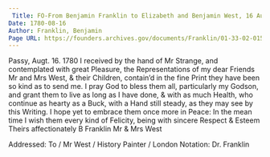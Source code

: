 ```yaml
---
 Title: FO-From Benjamin Franklin to Elizabeth and Benjamin West, 16 August 1780
Date: 1780-08-16
Author: Franklin, Benjamin
Page URL: https://founders.archives.gov/documents/Franklin/01-33-02-0154
---
```


Passy, Augt. 16. 1780
I received by the hand of Mr Strange, and contemplated with great Pleasure, the Representations of my dear Friends Mr and Mrs West, & their Children, contain’d in the fine Print they have been so kind as to send me. I pray God to bless them all, particularly my Godson, and grant them to live as long as I have done, & with as much Health, who continue as hearty as a Buck, with a Hand still steady, as they may see by this Writing. I hope yet to embrace them once more in Peace: In the mean time I wish them every kind of Felicity, being with sincere Respect & Esteem Theirs affectionately
B Franklin
Mr & Mrs West
 
Addressed: To / Mr West / History Painter / London
Notation: Dr. Franklin

